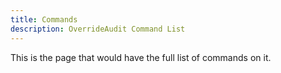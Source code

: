 ```yaml
---
title: Commands
description: OverrideAudit Command List
---
```


This is the page that would have the full list of commands on it.

